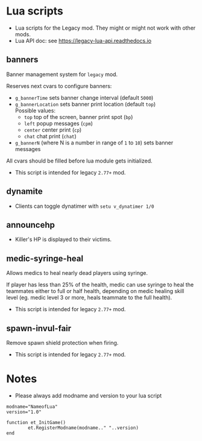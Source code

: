 # Lua scripts

* Lua scripts for the Legacy mod. They might or might not work with other mods.
* Lua API doc: see https://legacy-lua-api.readthedocs.io

## banners

Banner management system for `legacy` mod.

Reserves next cvars to configure banners:
* `g_bannerTime` sets banner change interval (default `5000`)
* `g_bannerLocation` sets banner print location (default `top`)  
	Possible values:
	* `top` top of the screen, banner print spot (`bp`)
	* `left` popup messages (`cpm`)
	* `center` center print (`cp`)
	* `chat` chat print (`chat`)
* `g_bannerN` (where N is a number in range of `1` to `10`) sets banner messages

All cvars should be filled before lua module gets initialized.

* This script is intended for legacy `2.77+` mod.

## dynamite

* Clients can toggle dynatimer with `setu v_dynatimer 1/0`

## announcehp

* Killer's HP is displayed to their victims.

## medic-syringe-heal

Allows medics to heal nearly dead players using syringe.

If player has less than 25% of the health, medic can use syringe to heal the teammates either to full or half health, depending on medic healing skill level (eg. medic level 3 or more, heals teammate to the full health).
 
* This script is intended for legacy `2.77+` mod.

## spawn-invul-fair

Remove spawn shield protection when firing.

* This script is intended for legacy `2.77+` mod.

# Notes
* Please always add modname and version to your lua script
```
modname="NameofLua"
version="1.0"

function et_InitGame()
        et.RegisterModname(modname.." "..version)
end
```

